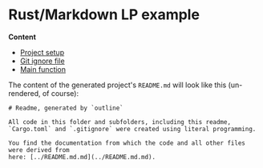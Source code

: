 # Rust/Markdown LP example

**Content**

* [Project setup](Cargo.toml.md)
* [Git ignore file](.gitignore.md)
* [Main function](src/main.rs.md)

The content of the generated project's `README.md` will look like this (un-rendered, of course):

```
# Readme, generated by `outline`

All code in this folder and subfolders, including this readme,
`Cargo.toml` and `.gitignore` were created using literal programming.

You find the documentation from which the code and all other files were derived from
here: [../README.md.md](../README.md.md).
```
